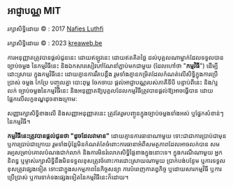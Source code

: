 ## អាជ្ញាបណ្ណ MIT

រក្សាសិទ្ធិដោយ &copy; : 2017 <a href="https://github.com/nafiesl/silsilah" target="_blank">Nafies Luthfi</a>

រក្សាសិទ្ធិដោយ &copy; : 2023 <a href="https://www.kreaweb.be" target="_blank">kreaweb.be</a>

ការអនុញ្ញាតត្រូវបានផ្តល់ជូននេះ ដោយឥឡូវនេះ ដោយឥតគិតថ្លៃ ដល់បុគ្គលណាម្នាក់ដែលទទួលបានច្បាប់ចម្លង
នៃកម្មវិធីនេះ និងឯកសារសៀវភៅណែនាំភ្ជាប់មកជាមួយ (ដែលហៅថា "<b>កម្មវិធី</b>") ដើម្បីដោះស្រាយ
ក្នុងកម្មវិធីនេះ ដោយគ្មានការរឹតបន្តឹង រួមទាំងគ្មានកម្រិតដែលកំណត់លើសិទ្ធិក្នុងការប្រើប្រាស់ ចម្លង កែប្រែ បញ្ចូលគ្នា បោះពុម្ព ចែកចាយ ផ្តល់អាជ្ញាបណ្ណរបស់ភាគីទីបី បន្ទាប់ពីនេះ និង/ឬលក់
ច្បាប់ចម្លងនៃកម្មវិធីនេះ និងអនុញ្ញាតឱ្យបុគ្គលដែលកម្មវិធីត្រូវបានផ្តល់ឱ្យអាចធ្វើបាន ដោយផ្អែកលើលក្ខខណ្ឌដូចខាងក្រោម:

សញ្ញារក្សាសិទ្ធិខាងលើ និងសញ្ញាអនុញ្ញាតនេះ ត្រូវតែរួមបញ្ចូនក្នុងច្បាប់ចម្លងទាំងអស់ ឬផ្នែកសំខាន់ៗនៃកម្មវិធី។

<b>កម្មវិធីនេះត្រូវបានផ្តល់ជូនថា "ដូចដែលវាមាន"</b> ដោយគ្មានការធានាណាមួយ ទោះជាជាការប្រាប់ជាមុន ឬការប្រាប់ជាក្រោយ រួមទាំងប៉ុន្តែមិនកំណត់តែចំពោះការធានាអំពីសមត្ថភាពដែលអាចលក់បាន សមរម្យសម្រាប់គោលបំណងជាក់លាក់ និងការមិនរំលោភសិទ្ធិផ្ទៃខាងក្នុងនោះទេ។ ក្នុងករណីណាមួយ អ្នកនិពន្ធ ឬម្ចាស់រក្សាសិទ្ធិនឹងមិនទទួលខុសត្រូវចំពោះការដោះស្រាយណាមួយ ប្រាក់បង់បន្ថែម ឬការទទួលខុសត្រូវផ្សេងទៀត ទោះជាក្នុងសកម្មភាពនៃកិច្ចសន្យា ការបំពេញកាតព្វកិច្ច ឬដោយសារកម្មវិធី ឬការប្រើប្រាស់ ឬការទាក់ទងផ្សេងទៀតនៃកម្មវិធីនេះក៏ដោយ។